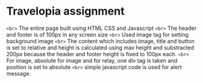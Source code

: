# Travelopia assignment
`<br>` The entire page built using HTML CSS and Javascript
`<br>` The header and footer is of 100px in any screen size
`<br>` Used image tag for setting background image 
`<br>` The content which includes image, title and button is set to relative and height is calculated using max height and substracted 200px because the header and footer height is fixed to 100px each.
`<br>` For image, absolute for image and for relay, one div tag is taken and position is set to absolute
`<br>` simple javascript code is used for alert message.
